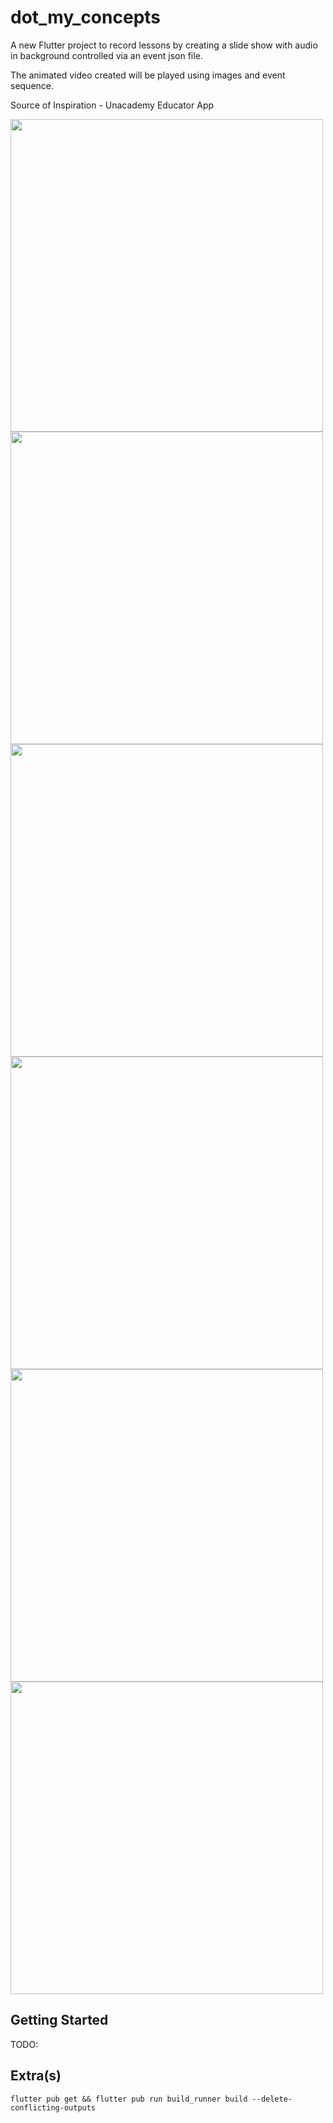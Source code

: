 # dot_my_concepts

A new Flutter project to record lessons by creating a slide show with audio in background controlled via an event json file.

The animated video created will be played using images and event sequence.

Source of Inspiration - Unacademy Educator App

<img src="https://raw.githubusercontent.com/apgapg/flutter_record_lesson/master/res/s1.png"  height="500"> <img src="https://raw.githubusercontent.com/apgapg/flutter_record_lesson/master/res/s2.png"  height="500"> <img src="https://raw.githubusercontent.com/apgapg/flutter_record_lesson/master/res/s3.png"  height="500"> <img src="https://raw.githubusercontent.com/apgapg/flutter_record_lesson/master/res/s4.png"  height="500"> <img src="https://raw.githubusercontent.com/apgapg/flutter_record_lesson/master/res/s5.png"  height="500"> <img src="https://raw.githubusercontent.com/apgapg/flutter_record_lesson/master/res/s6.png"  height="500">

## Getting Started

TODO:

## Extra(s)

```
flutter pub get && flutter pub run build_runner build --delete-conflicting-outputs
```
